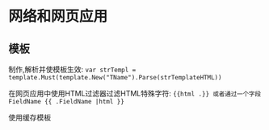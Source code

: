 # 网络和网页应用

## 模板
制作,解析并使模板生效:
`var strTempl = template.Must(template.New("TName").Parse(strTemplateHTML))`

在网页应用中使用HTML过滤器过滤HTML特殊字符:
`{{html .}} 或者通过一个字段 FieldName {{ .FieldName |html }}`

使用缓存模板